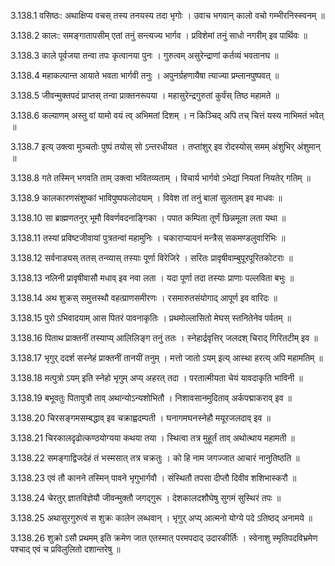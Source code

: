 3.138.1
वसिष्ठः:
अथाक्षिप्य वचस् तस्य तनयस्य तदा भृगोः ।
उवाच भगवान् कालो वचो गम्भीरनिस्स्वनम् ॥


3.138.2
कालः:
समङ्गातापसीम् एतां तनुं सन्त्यज्य भार्गव ।
प्रविशेमां तनुं साधो नगरीम् इव पार्थिवः ॥


3.138.3
काले पूर्वजया तन्वा तपः कृत्वानया पुनः ।
गुरुत्वम् असुरेन्द्राणां कर्तव्यं भवतानघ ॥


3.138.4
महाकल्पान्त आयाते भवता भार्गवी तनुः ।
अपुनर्ग्रहणायैषा त्याज्या प्रम्लानपुष्पवत् ॥


3.138.5
जीवन्मुक्तपदं प्राप्तस् तन्वा प्राक्तनरूपया ।
महासुरेन्द्रगुरुतां कुर्वंस् तिष्ठ महामते ॥


3.138.6
कल्याणम् अस्तु वां यामो वयं त्व् अभिमतां दिशम् ।
न किञ्चिद् अपि तच् चित्तं यस्य नाभिमतं भवेत् ॥


3.138.7
इत्य् उक्त्वा मुञ्चतोः पुष्पं तयोस् सो ऽन्तरधीयत ।
तप्तांशुर् इव रोदस्योस् समम् अंशुभिर् अंशुमान् ॥


3.138.8
गते तस्मिन् भगवति ताम् उक्त्वा भवितव्यताम् ।
विचार्य भार्गवो ऽभेद्यां नियतां नियतेर् गतिम् ॥


3.138.9
कालकारणसंशुष्कां भाविपुष्पफलोदयाम् ।
विवेश तां तनुं बालां सुलताम् इव माधवः ॥


3.138.10
सा ब्राह्मणतनुर् भूमौ विवर्णवदनाङ्गिका ।
पपात कम्पिता तूर्णं छिन्नमूला लता यथा ॥


3.138.11
तस्यां प्रविष्टजीवायां पुत्रतन्वां महामुनिः ।
चकाराप्यायनं मन्त्रैस् सकमण्डलुवारिभिः ॥


3.138.12
सर्वनाड्यस् ततस् तन्व्यास् तस्याः पूर्णा विरेजिरे ।
सरितः प्रावृषीवाम्बुपूरपूरितकोटराः ॥


3.138.13
नलिनी प्रावृषीवासौ मधाव् इव नवा लता ।
यदा पूर्णा तदा तस्याः प्राणाः पल्लविता बभुः ॥


3.138.14
अथ शुक्रस् समुत्तस्थौ वहत्प्राणसमीरणः ।
रसमारुतसंयोगाद् आपूर्ण इव वारिदः ॥


3.138.15
पुरो ऽभिवादयाम् आस पितरं पावनाकृतिः ।
प्रथमोल्लासितो मेघस् स्तनितेनेव पर्वतम् ॥


3.138.16
पिताथ प्राक्तनीं तस्याप्य् आलिलिङ्ग तनुं ततः ।
स्नेहार्द्रवृत्तिर् जलदश् चिराद् गिरितटीम् इव ॥


3.138.17
भृगुर् ददर्श सस्नेहं प्राक्तनीं तानयीं तनुम् ।
मत्तो जातो ऽयम् इत्य् आस्था हरत्य् अपि महामतिम् ॥


3.138.18
मत्पुत्रो ऽयम् इति स्नेहो भृगुम् अप्य् अहरत् तदा ।
परतात्मीयता चेयं यावदाकृति भाविनी ॥


3.138.19
बभूवतुः पितापुत्रौ ताव् अथान्योऽन्यशोभितौ ।
निशावसानमुदिताव् अर्कपद्माकराव् इव ॥


3.138.20
चिरसङ्गमसम्बद्धाव् इव चक्राह्वदम्पती ।
घनागमघनस्नेहौ मयूरजलदाव् इव ॥


3.138.21
चिरकालदृढोत्कण्ठयोग्यया कथया तया ।
स्थित्वा तत्र मुहूर्तं ताव् अथोत्थाय महामती ॥


3.138.22
समङ्गाद्विजदेहं तं भस्मसात् तत्र चक्रतुः ।
को हि नाम जगज्जात आचारं नानुतिष्ठति ॥


3.138.23
एवं तौ कानने तस्मिन् पावने भृगुभार्गवौ ।
संस्थितौ तपसा दीप्तौ दिवीव शशिभास्करौ ॥


3.138.24
चेरतुर् ज्ञातविज्ञेयौ जीवन्मुक्तौ जगद्गुरू ।
देशकालदशौघेषु सुगमं सुस्थिरं तपः ॥


3.138.25
अथासुरगुरुत्वं स शुक्रः कालेन लब्धवान् ।
भृगुर् अप्य् आत्मनो योग्ये पदे ऽतिष्ठद् अनामये ॥


3.138.26
शुक्रो ऽसौ प्रथमम् इति क्रमेण जात एतस्मात् परमपदाद् उदारकीर्तिः ।
स्वेनाशु स्मृतिपदविभ्रमेण पश्चाद् एवं च प्रविलुलितो दशान्तरेषु ॥

